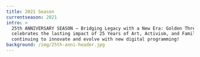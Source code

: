 ```yaml
---
title: 2021 Season
currentseason: 2021
intro: >
  25th ANNIVERSARY SEASON – Bridging Legacy with a New Era: Golden Thread
  celebrates the lasting impact of 25 Years of Art, Activism, and Family while
  continuing to innovate and evolve with new digital programming!
background: /img/25th-anni-header.jpg
---
```

